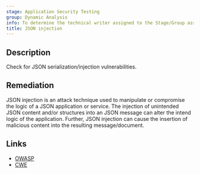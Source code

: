 ```yaml
---
stage: Application Security Testing
group: Dynamic Analysis
info: To determine the technical writer assigned to the Stage/Group associated with this page, see https://handbook.gitlab.com/handbook/product/ux/technical-writing/#assignments
title: JSON injection
---
```


## Description

Check for JSON serialization/injection vulnerabilities.

## Remediation

JSON injection is an attack technique used to manipulate or compromise the logic of a JSON application or service. The injection of unintended JSON content and/or structures into an JSON message can alter the intend logic of the application. Further, JSON injection can cause the insertion of malicious content into the resulting message/document.

## Links

- [OWASP](https://owasp.org/Top10/A03_2021-Injection/)
- [CWE](https://cwe.mitre.org/data/definitions/929.html)
